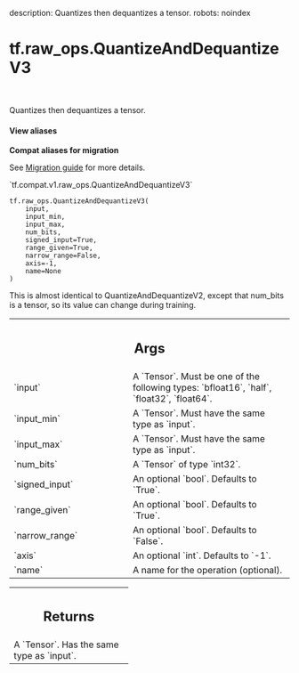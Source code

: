description: Quantizes then dequantizes a tensor.
robots: noindex

# tf.raw_ops.QuantizeAndDequantizeV3

<!-- Insert buttons and diff -->

<table class="tfo-notebook-buttons tfo-api nocontent" align="left">

</table>



Quantizes then dequantizes a tensor.


<section class="expandable">
  <h4 class="showalways">View aliases</h4>
  <p>
<b>Compat aliases for migration</b>
<p>See
<a href="https://www.tensorflow.org/guide/migrate">Migration guide</a> for
more details.</p>
<p>`tf.compat.v1.raw_ops.QuantizeAndDequantizeV3`</p>
</p>
</section>

<pre class="devsite-click-to-copy prettyprint lang-py tfo-signature-link">
<code>tf.raw_ops.QuantizeAndDequantizeV3(
    input,
    input_min,
    input_max,
    num_bits,
    signed_input=True,
    range_given=True,
    narrow_range=False,
    axis=-1,
    name=None
)
</code></pre>



<!-- Placeholder for "Used in" -->

This is almost identical to QuantizeAndDequantizeV2, except that num_bits is a
tensor, so its value can change during training.

<!-- Tabular view -->
 <table class="responsive fixed orange">
<colgroup><col width="214px"><col></colgroup>
<tr><th colspan="2"><h2 class="add-link">Args</h2></th></tr>

<tr>
<td>
`input`<a id="input"></a>
</td>
<td>
A `Tensor`. Must be one of the following types: `bfloat16`, `half`, `float32`, `float64`.
</td>
</tr><tr>
<td>
`input_min`<a id="input_min"></a>
</td>
<td>
A `Tensor`. Must have the same type as `input`.
</td>
</tr><tr>
<td>
`input_max`<a id="input_max"></a>
</td>
<td>
A `Tensor`. Must have the same type as `input`.
</td>
</tr><tr>
<td>
`num_bits`<a id="num_bits"></a>
</td>
<td>
A `Tensor` of type `int32`.
</td>
</tr><tr>
<td>
`signed_input`<a id="signed_input"></a>
</td>
<td>
An optional `bool`. Defaults to `True`.
</td>
</tr><tr>
<td>
`range_given`<a id="range_given"></a>
</td>
<td>
An optional `bool`. Defaults to `True`.
</td>
</tr><tr>
<td>
`narrow_range`<a id="narrow_range"></a>
</td>
<td>
An optional `bool`. Defaults to `False`.
</td>
</tr><tr>
<td>
`axis`<a id="axis"></a>
</td>
<td>
An optional `int`. Defaults to `-1`.
</td>
</tr><tr>
<td>
`name`<a id="name"></a>
</td>
<td>
A name for the operation (optional).
</td>
</tr>
</table>



<!-- Tabular view -->
 <table class="responsive fixed orange">
<colgroup><col width="214px"><col></colgroup>
<tr><th colspan="2"><h2 class="add-link">Returns</h2></th></tr>
<tr class="alt">
<td colspan="2">
A `Tensor`. Has the same type as `input`.
</td>
</tr>

</table>

